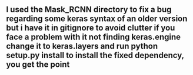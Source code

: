 ## I used the Mask_RCNN directory to fix a bug regarding some keras syntax of an older version but i have it in gitignore to avoid clutter if you face a problem with it not finding keras.engine change it to keras.layers and run python setup.py install to install the fixed dependency, you get the point